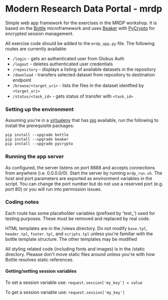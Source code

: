 # Modern Research Data Portal - mrdp
Simple web app framework for the exercises in the MRDP workshop. It is based on the [Bottle](http://bottlepy.org) microframework and uses [Beaker](http://beaker.readthedocs.org/en/latest/) with [PyCrypto](https://github.com/dlitz/pycrypto) for encrypted session management.

All exercise code should be added to the `mrdp_app.py` file. The following routes are currently available:

- `/login` - gets an authenticated user from Globus Auth
- `/logout` - deletes authenticated user credentials
- `/repository` - displays a listing of available datasets in the repository
- `/download` - transfers selected dataset from repository to destination endpoint
- `/browse/<target_uri>` - lists the files in the dataset identfied by `<target_uri>`
- `/status/<task_id>` - gets status of transfer with `<task_id>`

### Setting up the environment
Assuming you're in a [virtualenv](http://virtualenv.readthedocs.org/en/latest/index.html) that has [pip](https://pip.pypa.io/en/stable/) available, run the following to install the prerequisite packages:
```
pip install --upgrade bottle
pip install --upgrade beaker
pip install --upgrade pycrypto
```

### Running the app server
As configured, the server listens on port 8888 and accepts connections from anywhere (i.e. 0.0.0.0/0). Start the server by running `mrdp_run.sh`. The host and port parameters are exported as environment variables in the script. You can change the port number but do not use a reserved port (e.g. port 80) or you will run into permission issues.

### Coding notes
Each route has some placeholder variables (prefixed by 'test_') used for testing purposes. These must be removed and replaced by real code. 

HTML templates are in the /views directory. Do not modify `base.tpl`, `header.tpl`, `footer.tpl`, and `scripts.tpl` unless you're familiar with the bottle template structure. The other templates may be modified 

All styling related code (including fonts and images) is in the /static directory. Pleaase don't move static files around unless you're with how Bottle resolves static references.

#### Getting/setting session variables
To set a session variable use: `request.session['my_key'] = value`

To get a session variable use: `request.session['my_key']`

